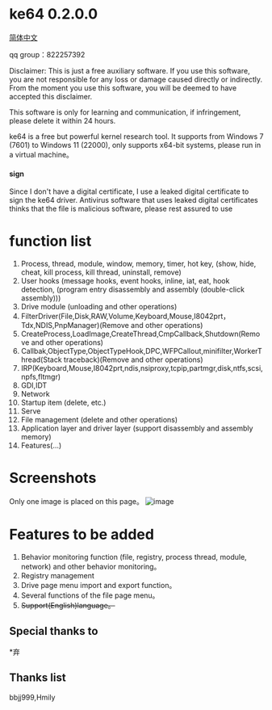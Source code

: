 # ke64 0.2.0.0

[简体中文](https://github.com/alinml/ke64/blob/main/README_Chinese.md)

qq group：822257392

Disclaimer:
This is just a free auxiliary software. If you use this software, you are not responsible for any loss or damage caused directly or indirectly. From the moment you use this software, you will be deemed to have accepted this disclaimer.

This software is only for learning and communication, if infringement, please delete it within 24 hours.

ke64 is a free but powerful kernel research tool. It supports from Windows 7 (7601) to Windows 11 (22000), only supports x64-bit systems, please run in a virtual machine。

#### sign
Since I don't have a digital certificate, I use a leaked digital certificate to sign the ke64 driver. Antivirus software that uses leaked digital certificates thinks that the file is malicious software, please rest assured to use


# function list
1. Process, thread, module, window, memory, timer, hot key, (show, hide, cheat, kill process, kill thread, uninstall, remove)
2. User hooks (message hooks, event hooks, inline, iat, eat, hook detection, (program entry disassembly and assembly (double-click assembly)))
3. Drive module (unloading and other operations)
4. FilterDriver(File,Disk,RAW,Volume,Keyboard,Mouse,I8042prt，Tdx,NDIS,PnpManager)(Remove and other operations)
5. CreateProcess,LoadImage,CreateThread,CmpCallback,Shutdown(Remove and other operations)
6. Callbak,ObjectType,ObjectTypeHook,DPC,WFPCallout,minifilter,WorkerThread(Stack traceback)(Remove and other operations)
7. IRP(Keyboard,Mouse,I8042prt,ndis,nsiproxy,tcpip,partmgr,disk,ntfs,scsi,npfs,fltmgr)
8. GDI,IDT
9. Network
10. Startup item (delete, etc.)
11. Serve
12. File management (delete and other operations)
13. Application layer and driver layer (support disassembly and assembly memory)
14. Features(...)

# Screenshots
Only one image is placed on this page。
![image](https://github.com/alinml/ke64/blob/main/screenshots/process(hook)_en.jpg)

# Features to be added
1. Behavior monitoring function (file, registry, process thread, module, network) and other behavior monitoring。
2. Registry management
3. Drive page menu import and export function。
4. Several functions of the file page menu。
5. ~~Support(English)language。~~
## Special thanks to
*弃

## Thanks list
bbjj999,Hmily
